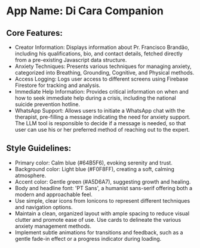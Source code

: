 # **App Name**: Di Cara Companion

## Core Features:

- Creator Information: Displays information about Pr. Francisco Brandão, including his qualifications, bio, and contact details, fetched directly from a pre-existing Javascript data structure.
- Anxiety Techniques: Presents various techniques for managing anxiety, categorized into Breathing, Grounding, Cognitive, and Physical methods.
- Access Logging: Logs user access to different screens using Firebase Firestore for tracking and analysis.
- Immediate Help Information: Provides critical information on when and how to seek immediate help during a crisis, including the national suicide prevention hotline.
- WhatsApp Support: Allows users to initiate a WhatsApp chat with the therapist, pre-filling a message indicating the need for anxiety support. The LLM tool is responsible to decide if a message is needed, so that user can use his or her preferred method of reaching out to the expert.

## Style Guidelines:

- Primary color: Calm blue (#64B5F6), evoking serenity and trust.
- Background color: Light blue (#F0F8FF), creating a soft, calming atmosphere.
- Accent color: Gentle green (#A5D6A7), suggesting growth and healing.
- Body and headline font: 'PT Sans', a humanist sans-serif offering both a modern and approachable feel.
- Use simple, clear icons from Ionicons to represent different techniques and navigation options.
- Maintain a clean, organized layout with ample spacing to reduce visual clutter and promote ease of use.  Use cards to delineate the various anxiety management methods.
- Implement subtle animations for transitions and feedback, such as a gentle fade-in effect or a progress indicator during loading.